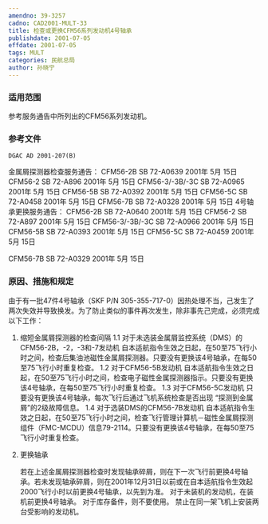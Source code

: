 ```yaml
---
amendno: 39-3257
cadno: CAD2001-MULT-33
title: 检查或更换CFM56系列发动机4号轴承
publishdate: 2001-07-05
effdate: 2001-07-05
tags: MULT
categories: 民航总局
author: 孙晓宁
---
```


### 适用范围 
参考服务通告中所列出的CFM56系列发动机。

<!--more-->
### 参考文件
    DGAC AD 2001-207(B) 
金属屑探测器检查服务通告： CFM56-2B     SB 72-A0639 2001年 5月 15日 CFM56-2     SB 72-A896  2001年 5月 15日 CFM56-3/-3B/-3C SB 72-A0965 2001年 5月 15日 CFM56-5B     SB 72-A0392 2001年 5月 15日 CFM56-5C     SB 72-A0458 2001年 5月 15日 CFM56-7B     SB 72-A0328 2001年 5月 15日
 4号轴承更换服务通告： CFM56-2B     SB 72-A0640 2001年 5月 15日 CFM56-2     SB 72-A897  2001年 5月 15日 CFM56-3/-3B/-3C SB 72-A0966 2001年 5月 15日 CFM56-5B     SB 72-A0393 2001年 5月 15日 CFM56-5C     SB 72-A0459 2001年 5月 15日
       
CFM56-7B     SB 72-A0329 2001年 5月 15日

### 原因、措施和规定 
由于有一批47件4号轴承（SKF P/N 305-355-717-0）因热处理不当，己发生了两次失效并导致换发。为了防止类似的事件再次发生，除非事先己完成，必须完成以下工作： 
1. 缩短金属屑探测器的检查间隔 
1.1
 对于未选装金属屑监控系统（DMS）的CFM56-2B，-2，-3和-7发动机 
    自本适航指令生效之日起，在50至75飞行小时之间，检查后集油池磁性金属屑探测器。只要没有更换该4号轴承，在每50至75飞行小时重复检查。 
1.2
 对于CFM56-5B发动机 
    自本适航指令生效之日起，在50至75飞行小时之间，检查电子磁性金属探测器指示。只要没有更换该4号轴承，在每50至75飞行小时重复检查。 
1.3
 对于CFM56-5C发动机 
    只要没有更换该4号轴承，每次飞行后通过飞机系统检查是否出现 “探测到金属屑”的2级故障信息。 
1.4
 对于选装DMS的CFM56-7B发动机 
    自本适航指令生效之日起，在50至75飞行小时之间，检查飞行管理计算机－磁性金属屑探测组件（FMC-MCDU）信息79-2114。只要没有更换该4号轴承，在每50至75飞行小时重复检查。 
2. 更换轴承 

    若在上述金属屑探测器检查时发现轴承碎屑，则在下一次飞行前更换4号轴承。若未发现轴承碎屑，则在2001年12月31日以前或在自本适航指令生效起2000飞行小时以前更换4号轴承，以先到为准。 
    对于未装机的发动机，在装机前更换4号轴承。     对于库存备件，则不要使用。     禁止在同一架飞机上安装两台受影响的发动机。
